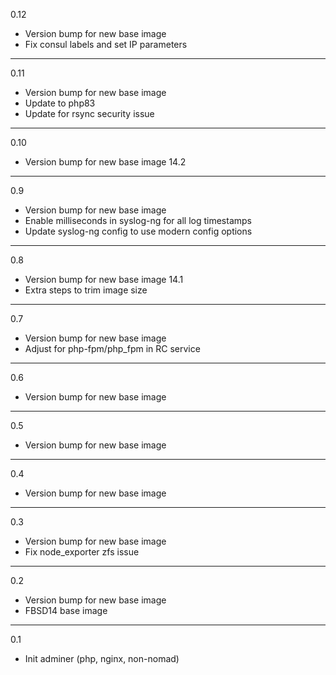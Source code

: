 0.12

* Version bump for new base image
* Fix consul labels and set IP parameters

---

0.11

* Version bump for new base image
* Update to php83
* Update for rsync security issue

---

0.10

* Version bump for new base image 14.2

---

0.9

* Version bump for new base image
* Enable milliseconds in syslog-ng for all log timestamps
* Update syslog-ng config to use modern config options

---

0.8

* Version bump for new base image 14.1
* Extra steps to trim image size

---

0.7

* Version bump for new base image
* Adjust for php-fpm/php_fpm in RC service

---

0.6

* Version bump for new base image

---

0.5

* Version bump for new base image

---

0.4

* Version bump for new base image

---

0.3

* Version bump for new base image
* Fix node_exporter zfs issue

---

0.2

* Version bump for new base image
* FBSD14 base image

---

0.1

* Init adminer (php, nginx, non-nomad)
